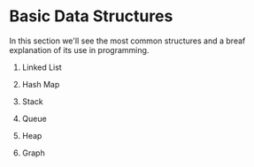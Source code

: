 # Basic Data Structures

In this section we'll see the most common structures and a breaf explanation of its use in programming.

1. Linked List

2. Hash Map

3. Stack

4. Queue

5. Heap

6. Graph

